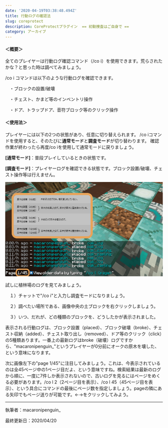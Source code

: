 ```yaml
---
date: '2020-04-19T03:38:48.494Z'
title: 行動ログの確認法
slug: coreprotect
description: CoreProtectプラグイン  == 初動捜査はご自身で ==
category: アーカイブ
---
```

#### ＜概要＞

 全てのプレイヤーは行動ログ確認コマンド（/co i）を使用できます。荒らされたかな？と思った時は調べてみましょう。

/co i コマンドは以下のような行動ログを確認できます。

　・ブロックの設置/破壊

　・チェスト、かまど等のインベントリ操作

　・ドア、トラップドア、音符ブロック等のクリック操作

#### ＜使用法＞

プレイヤーには以下の2つの状態があり、任意に切り替えられます。 /co iコマンドを使用すると、そのたびに**通常モード**と**調査モード**が切り替わります。 確認作業が終わったら再度/co iを使用して通常モードに戻りましょう。

**\[通常モード]**：普段プレイしているときの状態です。 

**\[調査モード]**：プレイヤーログを確認できる状態です。ブロック設置/破壊、チェスト操作等は行えません。

![](/img/植林ログco-i.png)

試しに植林場のログを見てみましょう。

　１）チャットで"/co i"と入力し調査モードになりましょう。

　２）調べたい場所である、画像中央の土ブロックを右クリックしましょう。

　３）いつ、だれが、どの種類のブロックを、どうしたかが表示されました。

表示される行動ログは、ブロック設置（placed）、ブロック破壊（broke）、チェスト収納（added）、チェスト取り出し（removed）、ドア等のクリック（click）の5種類あります。一番上の最新ログはbroke（破壊）ログですから、"macaronipenguin_"というプレイヤーが0分前にオークの原木を壊した、という意味になります。

次に画像左下の"page 1/45"に注目してみましょう。これは、今表示されているのは全45ページ中の1ページ目だよ、という意味ですね。検索結果は最新のログから順に、一度に7件しか表示されないので、古いログを見るにはページをめくる必要があります。/co l 2（2ページ目を表示）、/co l 45（45ページ目を表示）、という具合にコマンドの最後にページ数を指定しましょう。pageの隣にある矢印でもページ送りが可能です。←→をクリックしてみよう。

- - -

執筆者：macaronipenguin_

最終更新日：2020/04/20

